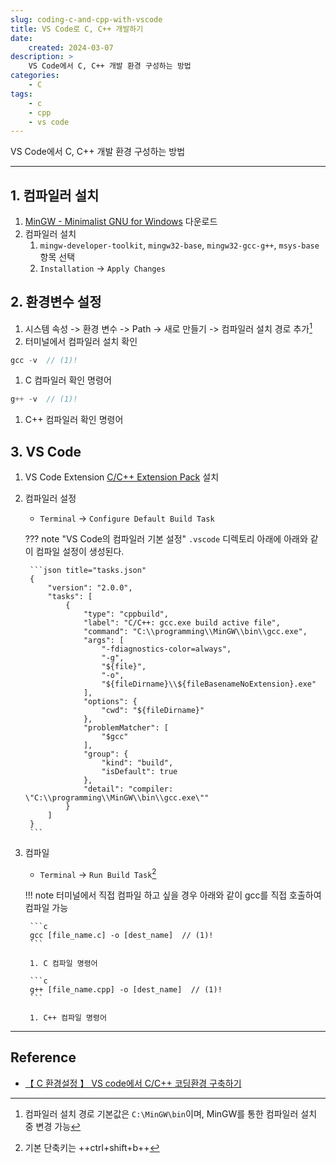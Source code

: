 ```yaml
---
slug: coding-c-and-cpp-with-vscode
title: VS Code로 C, C++ 개발하기
date:
    created: 2024-03-07
description: >
    VS Code에서 C, C++ 개발 환경 구성하는 방법
categories:
    - C
tags:
    - c
    - cpp
    - vs code
---
```


VS Code에서 C, C++ 개발 환경 구성하는 방법

<!-- more -->

---

## 1. 컴파일러 설치

1. [MinGW - Minimalist GNU for Windows](https://sourceforge.net/projects/mingw/) 다운로드
1. 컴파일러 설치
    1. `mingw-developer-toolkit`, `mingw32-base`, `mingw32-gcc-g++`, `msys-base` 항목 선택
    1. `Installation` -> `Apply Changes`

## 2. 환경변수 설정

1. 시스템 속성 -> 환경 변수 -> Path -> 새로 만들기 -> 컴파일러 설치 경로 추가[^1]
1. 터미널에서 컴파일러 설치 확인

[^1]: 컴파일러 설치 경로 기본값은 `C:\MinGW\bin`이며, MinGW를 통한 컴파일러 설치 중 변경 가능  

```c
gcc -v  // (1)!
```

1. C 컴파일러 확인 명령어

```c
g++ -v  // (1)!
```

1. C++ 컴파일러 확인 명령어

## 3. VS Code

1. VS Code Extension [C/C++ Extension Pack](https://marketplace.visualstudio.com/items?itemName=ms-vscode.cpptools-extension-pack) 설치
1. 컴파일러 설정
    - `Terminal` -> `Configure Default Build Task`

    ??? note "VS Code의 컴파일러 기본 설정"
        `.vscode` 디렉토리 아래에 아래와 같이 컴파일 설정이 생성된다.  

        ```json title="tasks.json"
        {
            "version": "2.0.0",
            "tasks": [
                {
                    "type": "cppbuild",
                    "label": "C/C++: gcc.exe build active file",
                    "command": "C:\\programming\\MinGW\\bin\\gcc.exe",
                    "args": [
                        "-fdiagnostics-color=always",
                        "-g",
                        "${file}",
                        "-o",
                        "${fileDirname}\\${fileBasenameNoExtension}.exe"
                    ],
                    "options": {
                        "cwd": "${fileDirname}"
                    },
                    "problemMatcher": [
                        "$gcc"
                    ],
                    "group": {
                        "kind": "build",
                        "isDefault": true
                    },
                    "detail": "compiler: \"C:\\programming\\MinGW\\bin\\gcc.exe\""
                }
            ]
        }
        ```

1. 컴파일
    - `Terminal` -> `Run Build Task`[^2]

    !!! note
        터미널에서 직접 컴파일 하고 싶을 경우 아래와 같이 gcc를 직접 호출하여 컴파일 가능

        ```c
        gcc [file_name.c] -o [dest_name]  // (1)!
        ```

        1. C 컴파일 명령어

        ```c
        g++ [file_name.cpp] -o [dest_name]  // (1)!
        ```

        1. C++ 컴파일 명령어

[^2]: 기본 단축키는 ++ctrl+shift+b++  

---
## Reference
- [【 C 환경설정 】 VS code에서 C/C++ 코딩환경 구축하기](https://rasino.tistory.com/entry/%E3%80%90-C-%ED%99%98%EA%B2%BD%EC%84%A4%EC%A0%95-%E3%80%91vs-code%EC%97%90%EC%84%9C-CC-%EC%BD%94%EB%94%A9%ED%99%98%EA%B2%BD-%EA%B5%AC%EC%B6%95%ED%95%98%EA%B8%B0-feat-include-Turboch-%ED%84%B0%EB%B3%B4C-%EC%BD%98%EC%86%94%EC%9A%A9-%ED%95%A8%EC%88%98-%EC%82%AC%EC%9A%A9)
